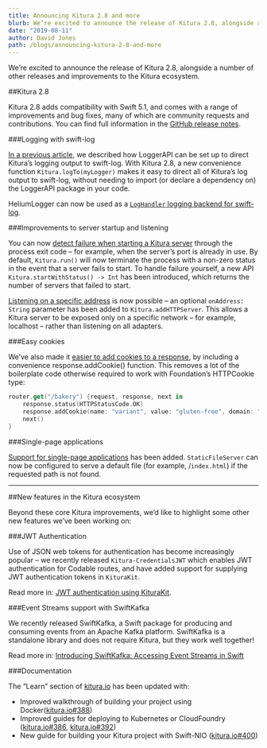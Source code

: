 ```yaml
---
title: Announcing Kitura 2.8 and more
blurb: We’re excited to announce the release of Kitura 2.8, alongside a number of other releases and improvements to the Kitura ecosystem.
date: "2019-08-11"
author: David Jones
path: /blogs/announcing-kitura-2-8-and-more
---
```


We’re excited to announce the release of Kitura 2.8, alongside a number of other releases and improvements to the Kitura ecosystem.

##Kitura 2.8

Kitura 2.8 adds compatibility with Swift 5.1, and comes with a range of improvements and bug fixes, many of which are community requests and contributions. You can find full information in the [GitHub release notes](https://github.com/Kitura-Next/Kitura/releases/tag/2.8.0).

###Logging with swift-log

[In a previous article](/blogs/using-swift-log-with-kitura), we described how LoggerAPI can be set up to direct Kitura’s logging output to swift-log. With Kitura 2.8, a new convenience function `Kitura.logTo(myLogger)` makes it easy to direct all of Kitura’s log output to swift-log, without needing to import (or declare a dependency on) the LoggerAPI package in your code.

HeliumLogger can now be used as a [`LogHandler` logging backend for swift-log](https://github.com/Kitura-Next/HeliumLogger/pull/73).

###Improvements to server startup and listening

You can now [detect failure when starting a Kitura server](https://github.com/Kitura-Next/Kitura/pull/1430) through the process exit code – for example, when the server’s port is already in use. By default, `Kitura.run()` will now terminate the process with a non-zero status in the event that a server fails to start. To handle failure yourself, a new API `Kitura.startWithStatus() -> Int` has been introduced, which returns the number of servers that failed to start.

[Listening on a specific address](https://github.com/Kitura-Next/Kitura/pull/1453) is now possible – an optional `onAddress: String` parameter has been added to `Kitura.addHTTPServer`. This allows a Kitura server to be exposed only on a specific network – for example, localhost – rather than listening on all adapters.

###Easy cookies

We’ve also made it [easier to add cookies to a response](https://github.com/Kitura-Next/Kitura/pull/1468), by including a convenience response.addCookie() function. This removes a lot of the boilerplate code otherwise required to work with Foundation’s HTTPCookie type:

```swift
router.get("/bakery") {request, response, next in
    response.status(HTTPStatusCode.OK)
    response.addCookie(name: "variant", value: "gluten-free", domain: "my.biz", path: "/", otherAttributes: [.isSecure(true)])
    next()
}
```

###Single-page applications

[Support for single-page applications](https://github.com/Kitura-Next/Kitura/pull/1464) has been added. `StaticFileServer` can now be configured to serve a default file (for example, /`index.html`) if the requested path is not found.

---

##New features in the Kitura ecosystem

Beyond these core Kitura improvements, we’d like to highlight some other new features we’ve been working on:

###JWT Authentication

Use of JSON web tokens for authentication has become increasingly popular – we recently released `Kitura-CredentialsJWT` which enables JWT authentication for Codable routes, and have added support for supplying JWT authentication tokens in `KituraKit`.

Read more in: [JWT authentication using KituraKit](/blogs/jwt-authentication-using-kiturakit).

###Event Streams support with SwiftKafka

We recently released SwiftKafka, a Swift package for producing and consuming events from an Apache Kafka platform. SwiftKafka is a standalone library and does not require Kitura, but they work well together!

Read more in: [Introducing SwiftKafka: Accessing Event Streams in Swift](/blogs/swift-kafka-event-streams)

###Documentation

The “Learn” section of [kitura.io](http://kitura.io) has been updated with:

- Improved walkthrough of building your project using Docker([kitura.io#388](https://github.com/Kitura-Next/kitura.io/pull/388))
- Improved guides for deploying to Kubernetes or CloudFoundry ([kitura.io#386](https://github.com/Kitura-Next/kitura.io/pull/386), [kitura.io#392](https://github.com/Kitura-Next/kitura.io/pull/392))
- New guide for building your Kitura project with Swift-NIO ([kitura.io#400](https://github.com/Kitura-Next/kitura.io/pull/400))
